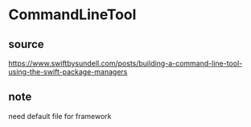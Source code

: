# CommandLineTool


## source 
https://www.swiftbysundell.com/posts/building-a-command-line-tool-using-the-swift-package-managers

## note

need default file for framework
